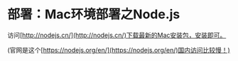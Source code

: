 # 部署：Mac环境部署之Node.js

访问[http://nodejs.cn/](http://nodejs.cn/)下载最新的Mac安装包，安装即可。

(官网是这个[https://nodejs.org/en/](https://nodejs.org/en/)国内访问比较慢！)
